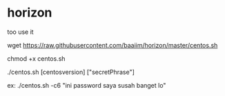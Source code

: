 # horizon
too use it

wget https://raw.githubusercontent.com/baaiim/horizon/master/centos.sh

chmod +x centos.sh

./centos.sh [centosversion] ["secretPhrase"]

ex: ./centos.sh -c6 "ini password saya susah banget lo"
